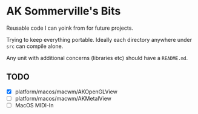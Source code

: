 # AK Sommerville's Bits

Reusable code I can yoink from for future projects.

Trying to keep everything portable. Ideally each directory anywhere under `src` can compile alone.

Any unit with additional concerns (libraries etc) should have a `README.md`.

## TODO

- [x] platform/macos/macwm/AKOpenGLView
- [ ] platform/macos/macwm/AKMetalView
- [ ] MacOS MIDI-In
